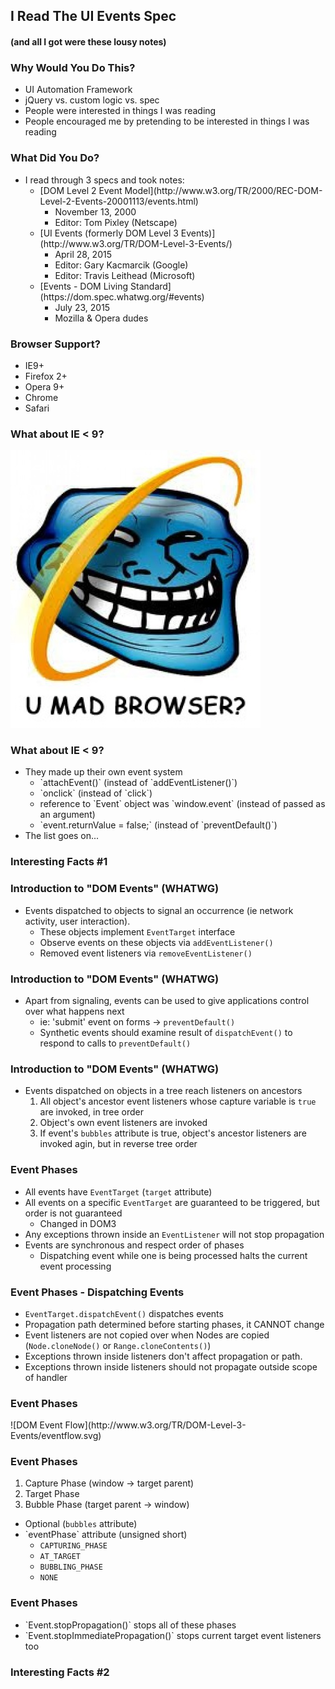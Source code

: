 ## I Read The UI Events Spec
#### (and all I got were these lousy notes)



### Why Would You Do This?
* <!-- .element class="fragment" -->UI Automation Framework
* <!-- .element class="fragment" -->jQuery vs. custom logic vs. spec
* <!-- .element class="fragment" -->People were interested in things I was reading
* <!-- .element class="fragment" -->People encouraged me by pretending to be interested in things I was reading



### What Did You Do?
* I read through 3 specs and took notes:
  * <!-- .element class="fragment" -->[DOM Level 2 Event Model](http://www.w3.org/TR/2000/REC-DOM-Level-2-Events-20001113/events.html)
    * November 13, 2000
    * Editor: Tom Pixley (Netscape)
  * <!-- .element class="fragment" -->[UI Events (formerly DOM Level 3 Events)](http://www.w3.org/TR/DOM-Level-3-Events/)
    * April 28, 2015
    * Editor: Gary Kacmarcik (Google)
    * Editor: Travis Leithead (Microsoft)
  * <!-- .element class="fragment" -->[Events - DOM Living Standard](https://dom.spec.whatwg.org/#events)
    * July 23, 2015
    * Mozilla & Opera dudes



### Browser Support?
* IE9+
* Firefox 2+
* Opera 9+
* Chrome
* Safari


### What about IE < 9?
![U Mad Browser?](/dom-events/images/ie.jpg)


### What about IE < 9?
* They made up their own event system
  * <!-- .element class="fragment" -->`attachEvent()` (instead of `addEventListener()`)
  * <!-- .element class="fragment" -->`onclick` (instead of `click`)
  * <!-- .element class="fragment" -->reference to `Event` object was `window.event` (instead of passed as an argument)
  * <!-- .element class="fragment" -->`event.returnValue = false;` (instead of `preventDefault()`)
* <!-- .element class="fragment" -->The list goes on...



### Interesting Facts #1



### Introduction to "DOM Events" (WHATWG)
* Events dispatched to objects to signal an occurrence (ie network activity, user interaction).
  * These objects implement `EventTarget` interface
  * Observe events on these objects via `addEventListener()`
  * Removed event listeners via `removeEventListener()`


### Introduction to "DOM Events" (WHATWG)
* Apart from signaling, events can be used to give applications control over what happens next
  * ie: 'submit' event on forms -> `preventDefault()`
  * Synthetic events should examine result of `dispatchEvent()` to respond to calls to `preventDefault()`


### Introduction to "DOM Events" (WHATWG)
* Events dispatched on objects in a tree reach listeners on ancestors
  1. All object's ancestor event listeners whose capture variable is `true` are invoked, in tree order
  2. Object's own event listeners are invoked
  3. If event's `bubbles` attribute is true, object's ancestor listeners are invoked agin, but in reverse tree order



### Event Phases
* All events have `EventTarget` (`target` attribute)
* All events on a specific `EventTarget` are guaranteed to be triggered, but order is not guaranteed
  * Changed in DOM3
* Any exceptions thrown inside an `EventListener` will not stop propagation
* Events are synchronous and respect order of phases
  * Dispatching event while one is being processed halts the current event processing


### Event Phases - Dispatching Events
* `EventTarget.dispatchEvent()` dispatches events
* Propagation path determined before starting phases, it CANNOT change
* Event listeners are not copied over when Nodes are copied (`Node.cloneNode()` or `Range.cloneContents()`)
* Exceptions thrown inside listeners don't affect propagation or path.
* Exceptions thrown inside listeners should not propagate outside scope of handler


### Event Phases
<!-- .element style="height: 600px" -->![DOM Event Flow](http://www.w3.org/TR/DOM-Level-3-Events/eventflow.svg)


### Event Phases
1. <!-- .element class="fragment" -->Capture Phase (window -> target parent)
2. <!-- .element class="fragment" -->Target Phase
3. <!-- .element class="fragment" -->Bubble Phase (target parent -> window)
  * Optional (`bubbles` attribute)
* <!-- .element class="fragment" -->`eventPhase` attribute (unsigned short)
  * `CAPTURING_PHASE`
  * `AT_TARGET`
  * `BUBBLING_PHASE`
  * `NONE`


### Event Phases
* <!-- .element class="fragment" -->`Event.stopPropagation()` stops all of these phases
* <!-- .element class="fragment" -->`Event.stopImmediatePropagation()` stops current target event listeners too



### Interesting Facts #2




